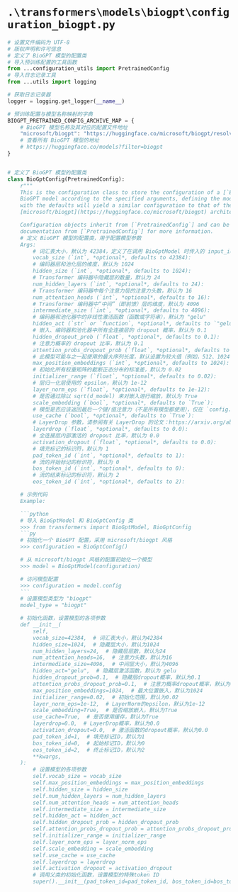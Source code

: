 # `.\transformers\models\biogpt\configuration_biogpt.py`

```py
# 设置文件编码为 UTF-8
# 版权声明和许可信息
# 定义了 BioGPT 模型的配置类
# 导入预训练配置的工具函数
from ...configuration_utils import PretrainedConfig
# 导入日志记录工具
from ...utils import logging

# 获取日志记录器
logger = logging.get_logger(__name__)

# 预训练配置与模型名称映射的字典
BIOGPT_PRETRAINED_CONFIG_ARCHIVE_MAP = {
    # BioGPT 模型名称及其对应的配置文件地址
    "microsoft/biogpt": "https://huggingface.co/microsoft/biogpt/resolve/main/config.json",
    # 查看所有 BioGPT 模型的地址
    # https://huggingface.co/models?filter=biogpt
}


# 定义了 BioGPT 模型的配置类
class BioGptConfig(PretrainedConfig):
    r"""
    This is the configuration class to store the configuration of a [`BioGptModel`]. It is used to instantiate an
    BioGPT model according to the specified arguments, defining the model architecture. Instantiating a configuration
    with the defaults will yield a similar configuration to that of the BioGPT
    [microsoft/biogpt](https://huggingface.co/microsoft/biogpt) architecture.

    Configuration objects inherit from [`PretrainedConfig`] and can be used to control the model outputs. Read the
    documentation from [`PretrainedConfig`] for more information.
    # 定义 BioGPT 模型的配置类，用于配置模型参数
    Args:
        # 词汇表大小，默认为 42384，定义了在调用 BioGptModel 时传入的 input_ids 可表示的不同 token 数量
        vocab_size (`int`, *optional*, defaults to 42384):
        # 编码器层和池化层的维度，默认为 1024
        hidden_size (`int`, *optional*, defaults to 1024):
        # Transformer 编码器中隐藏层的数量，默认为 24
        num_hidden_layers (`int`, *optional*, defaults to 24):
        # Transformer 编码器中每个注意力层的注意力头数，默认为 16
        num_attention_heads (`int`, *optional*, defaults to 16):
        # Transformer 编码器中“中间”（即前馈）层的维度，默认为 4096
        intermediate_size (`int`, *optional*, defaults to 4096):
        # 编码器和池化器中的非线性激活函数（函数或字符串），默认为 "gelu"
        hidden_act (`str` or `function`, *optional*, defaults to `"gelu"`):
        # 嵌入、编码器和池化器中所有全连接层的 dropout 概率，默认为 0.1
        hidden_dropout_prob (`float`, *optional*, defaults to 0.1):
        # 注意力概率的 dropout 比率，默认为 0.1
        attention_probs_dropout_prob (`float`, *optional*, defaults to 0.1):
        # 此模型可能与之一起使用的最大序列长度，默认设置为较大值（例如，512、1024 或 2048）
        max_position_embeddings (`int`, *optional*, defaults to 1024):
        # 初始化所有权重矩阵的截断正态分布的标准差，默认为 0.02
        initializer_range (`float`, *optional*, defaults to 0.02):
        # 层归一化层使用的 epsilon，默认为 1e-12
        layer_norm_eps (`float`, *optional*, defaults to 1e-12):
        # 是否通过除以 sqrt(d_model) 来对嵌入进行缩放，默认为 True
        scale_embedding (`bool`, *optional*, defaults to `True`):
        # 模型是否应该返回最后一个键/值注意力（不是所有模型都使用），仅在 `config.is_decoder=True` 时相关
        use_cache (`bool`, *optional*, defaults to `True`):
        # LayerDrop 参数，请参阅有关 LayerDrop 的论文：https://arxiv.org/abs/1909.11556 以获取更多细节，默认为 0.0
        layerdrop (`float`, *optional*, defaults to 0.0):
        # 全连接层内部激活的 dropout 比率，默认为 0.0
        activation_dropout (`float`, *optional*, defaults to 0.0):
        # 填充标记的标识符，默认为 1
        pad_token_id (`int`, *optional*, defaults to 1):
        # 流的开始标记的标识符，默认为 0
        bos_token_id (`int`, *optional*, defaults to 0):
        # 流的结束标记的标识符，默认为 2
        eos_token_id (`int`, *optional*, defaults to 2):

    # 示例代码
    Example:

    ```python
    # 导入 BioGptModel 和 BioGptConfig 类
    >>> from transformers import BioGptModel, BioGptConfig
    ```py
    # 初始化一个 BioGPT 配置，采用 microsoft/biogpt 风格
    >>> configuration = BioGptConfig()

    # 从 microsoft/biogpt 风格的配置初始化一个模型
    >>> model = BioGptModel(configuration)

    # 访问模型配置
    >>> configuration = model.config
    ```
    # 设置模型类型为 "biogpt"
    model_type = "biogpt"

    # 初始化函数，设置模型的各项参数
    def __init__(
        self,
        vocab_size=42384,  # 词汇表大小，默认为42384
        hidden_size=1024,  # 隐藏层大小，默认为1024
        num_hidden_layers=24,  # 隐藏层层数，默认为24
        num_attention_heads=16,  # 注意力头数，默认为16
        intermediate_size=4096,  # 中间层大小，默认为4096
        hidden_act="gelu",  # 隐藏层激活函数，默认为 gelu
        hidden_dropout_prob=0.1,  # 隐藏层dropout概率，默认为0.1
        attention_probs_dropout_prob=0.1,  # 注意力概率dropout概率，默认为0.1
        max_position_embeddings=1024,  # 最大位置嵌入，默认为1024
        initializer_range=0.02,  # 初始化范围，默认为0.02
        layer_norm_eps=1e-12,  # LayerNorm的epsilon，默认为1e-12
        scale_embedding=True,  # 是否缩放嵌入，默认为True
        use_cache=True,  # 是否使用缓存，默认为True
        layerdrop=0.0,  # LayerDrop概率，默认为0.0
        activation_dropout=0.0,  # 激活函数的dropout概率，默认为0.0
        pad_token_id=1,  # 填充标记ID，默认为1
        bos_token_id=0,  # 起始标记ID，默认为0
        eos_token_id=2,  # 终止标记ID，默认为2
        **kwargs,
    ):
        # 设置模型的各项参数
        self.vocab_size = vocab_size
        self.max_position_embeddings = max_position_embeddings
        self.hidden_size = hidden_size
        self.num_hidden_layers = num_hidden_layers
        self.num_attention_heads = num_attention_heads
        self.intermediate_size = intermediate_size
        self.hidden_act = hidden_act
        self.hidden_dropout_prob = hidden_dropout_prob
        self.attention_probs_dropout_prob = attention_probs_dropout_prob
        self.initializer_range = initializer_range
        self.layer_norm_eps = layer_norm_eps
        self.scale_embedding = scale_embedding
        self.use_cache = use_cache
        self.layerdrop = layerdrop
        self.activation_dropout = activation_dropout
        # 调用父类的初始化函数，设置模型的特殊token ID
        super().__init__(pad_token_id=pad_token_id, bos_token_id=bos_token_id, eos_token_id=eos_token_id, **kwargs)
```